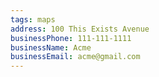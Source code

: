 ```yaml
---
tags: maps 
address: 100 This Exists Avenue
businessPhone: 111-111-1111
businessName: Acme
businessEmail: acme@gmail.com
---
```


